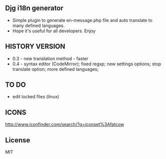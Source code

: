 Djg i18n generator
----
* Simple plugin to generate en-message.php file and auto translate to many defined languages.
* Hope it's useful for all developers. Enjoy

HISTORY VERSION
----
* 0.3 - new translation method - faster
* 0.4 - syntax editor (CodeMirror); fixed regxp; new settings options; stop translate option; more defined languages;

TO DO
----
* edit locked files (linux)

ICONS
----
http://www.iconfinder.com/search/?q=iconset%3Afatcow

License
----
MIT